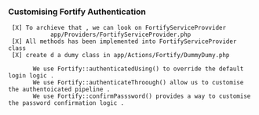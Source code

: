###  Customising Fortify Authentication
     [X] To archieve that , we can look on FortifyServiceProvvider
                app/Providers/FortifyServiceProvider.php
     [X] All methods has been implemented into FortifyServiceProvider class
     [X] create d a dumy class in app/Actions/Fortify/DummyDumy.php

           We use Fortify::authenticatedUsing() to override the default login logic .
           We use Fortify::authenticateThroough() allow us to customise the authentoicated pipeline .
           We use Fortify::confirmPasssword() provides a way to customise the password confirmation logic .

